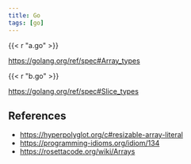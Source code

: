 ```yaml
---
title: Go
tags: [go]
---
```


{{< r "a.go" >}}

<https://golang.org/ref/spec#Array_types>

{{< r "b.go" >}}

<https://golang.org/ref/spec#Slice_types>

## References

- <https://hyperpolyglot.org/c#resizable-array-literal>
- <https://programming-idioms.org/idiom/134>
- <https://rosettacode.org/wiki/Arrays>
